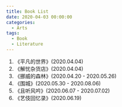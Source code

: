 ```yaml
---
title: Book List
date: 2020-04-03 00:00:00
categories:
  - Arts
tags:
  - Book
  - Literature
---
```


1. 《平凡的世界》(2020.04.04)
2. 《解忧杂货店》(2020.04.04)
3. 《挪威的森林》(2020.04.20 - 2020.05.26)
4. 《围城》(2020.05.30 - 2020.08.06)
5. 《且听风吟》(2020.06.07 - 2020.07.02)
6. 《艺伎回忆录》(2020.06.19)
